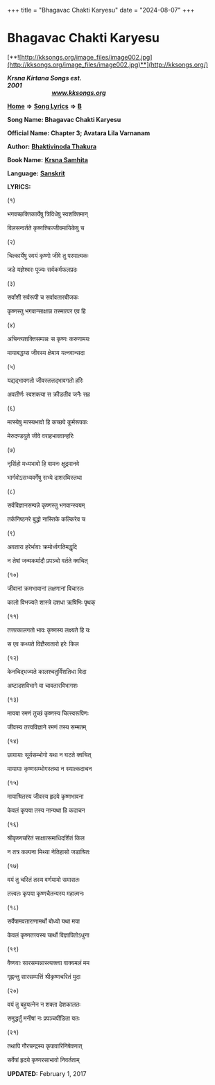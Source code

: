 +++
title = "Bhagavac Chakti Karyesu"
date = "2024-08-07"
+++

# Bhagavac Chakti Karyesu
[**![http://kksongs.org/image_files/image002.jpg](http://kksongs.org/image_files/image002.jpg)**](http://kksongs.org/)

**_Krsna Kirtana Songs est. 2001_**                                                                                                                                                 **_www.kksongs.org_**

[**Home**](http://kksongs.org/) **⇒** [**Song Lyrics**](http://kksongs.org/lyrics.html) **⇒** [**B**](http://kksongs.org/songs/song_b.html)

**Song Name: Bhagavac Chakti Karyesu**

**Official Name: Chapter 3; Avatara Lila Varnanam**

**Author:** [**Bhaktivinoda Thakura**](http://kksongs.org/authors/list/bhaktivinoda.html)

**Book Name:** [**Krsna Samhita**](http://kksongs.org/authors/literature/ks.html)

**Language:** [**Sanskrit**](http://kksongs.org/language/list/sanskrit.html)

**LYRICS:**

(१)

भगवच्छक्तिकार्येषु त्रिविधेषु स्वशक्तिमान्

विलसन्वर्तते कृष्णश्चिज्जीवमायिकेषु च

(२)

चित्कार्येषु स्वयं कृष्णो जीवे तु परमात्मकः

जडे यज्ञेश्वरः पूज्यः सर्वकर्मफलप्रदः

(३)

सर्वांशी सर्वरूपी च सर्वावतारबीजकः

कृष्णस्तु भगवान्साक्षान्न तस्मात्पर एव हि

(४)

अचिन्त्यशक्तिसम्पन्नः स कृष्णः करुणामयः

मायाबद्धय्स जीवस्य क्षेमाय यत्नवान्सदा

(५)

यद्यद्भावगतो जीवस्तत्तद्भावगतो हरिः

अवतीर्णः स्वशक्त्या स क्रीडतीव जनैः सह

(६)

मत्स्येषु मत्स्यभावो हि कच्छपे कूर्मरूपकः

मेरुदण्डयुते जीवे वराहभाववान्हरिः

(७)

नृसिंहो मध्यभावो हि वामनः क्षुद्रमानवे

भार्गवोऽसभ्यवर्गेषु सभ्ये दाशरथिस्तथा

(८)

सर्वविज्ञानसम्पन्ने कृष्णस्तु भगवान्स्वयम्

तर्कनिष्ठनरे बुद्धो नास्तिके कल्किरेव च

(९)

अवतारा हरेर्भावाः क्रमोर्ध्वगतिमद्धृदि

न तेषां जन्मकर्मादौ प्रपञ्चो वर्तते क्वचित्

(१०)

जीवानां क्रमभावानां लक्षणानां विचारतः

कालो विभज्यते शास्त्रे दशधा ऋषिभिः पृथक्

(११)

तत्तत्कालगतो भावः कृष्णस्य लक्ष्यते हि यः

स एव कथ्यते विज्ञैरवतारो हरेः किल

(१२)

केनचिद्भज्यते कालश्चतुर्विंशतिधा विदा

अष्टादशविभागे वा चावतारविभागशः

(१३)

मायया रमणं तुच्छं कृष्णस्य चित्स्वरूपिणः

जीवस्य तत्त्वविज्ञाने रमणं तस्य सम्मतम्

(१४)

छायायाः सूर्यसम्भोगो यथा न घटते क्वचित्

मायायाः कृष्णसम्भोगस्तथा न स्यात्कदाचन

(१५)

मायाश्रितस्य जीवस्य हृदये कृष्णभावना

केवलं कृपया तस्य नान्यथा हि कदाचन

(१६)

श्रीकृष्णचरितं साक्षात्समाधिदर्शितं किल

न तत्र कल्पना मिथ्या नेतिहासो जडाश्रितः

(१७)

वयं तु चरितं तस्य वर्णयामो समासतः

तत्त्वतः कृपया कृष्णचैतन्यस्य महात्मनः

(१८)

सर्वेषामवताराणामर्थो बोध्यो यथा मया

केवलं कृष्णतत्त्वस्य चार्थो विज्ञापितोऽधुना

(१९)

वैष्णवाः सारसम्पन्नास्त्यक्त्वा वाक्यमलं मम

गृह्णन्तु सारसम्पत्तिं श्रीकृष्णचरितं मुदा

(२०)

वयं तु बहुयत्नेन न शक्ता देशकालतः

समुद्धर्तुं मनीषां नः प्रपञ्चपीडिता यतः

(२१)

तथापि गौरचन्द्रस्य कृपावारिनिषेवणात्

सर्वेषां हृदये कृष्णरसाभावो निवर्तताम्

**UPDATED:** February 1, 2017